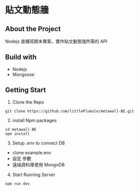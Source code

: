 # 貼文動態牆
## About the Project
Nodejs 直播班期末專案，實作貼文動態強所需的 API

## Build with
- Nodejs
- Mongoose
## Getting Start
1. Clone the Repo
```
git clone https://github.com/littlePlumule/metawall-BE.git
```
2. install Npm packages
```
cd metawall-BE
npm install
```
3. Setup .env to connect DB
- clone example.env
- 設定 參數
- 遠端資料庫使用 MongoDB

4. Start Running Server
```
npm run dev
```
